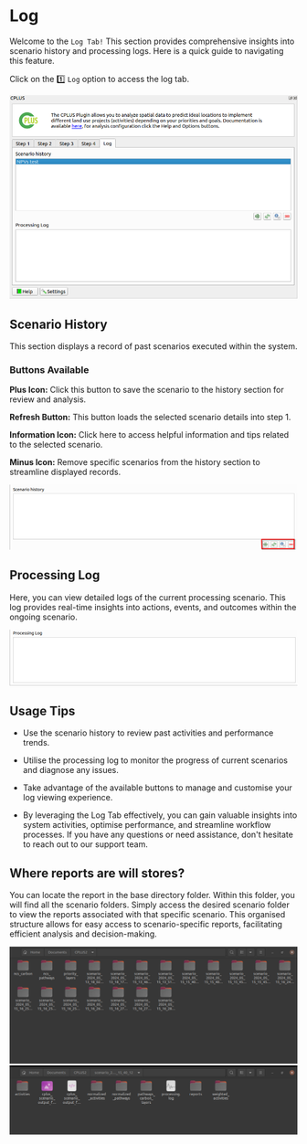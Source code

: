 # Log

Welcome to the `Log Tab!` This section provides comprehensive insights into scenario history and processing logs. Here is a quick guide to navigating this feature.

Click on the 1️⃣ `Log` option to access the log tab.

![Logs](./img/logs-1.png)

## Scenario History

This section displays a record of past scenarios executed within the system.

### Buttons Available

**Plus Icon:** Click this button to save the scenario to the history section for review and analysis.

**Refresh Button:** This button loads the selected scenario details into step 1.

**Information Icon:** Click here to access helpful information and tips related to the selected scenario.

**Minus Icon:** Remove specific scenarios from the history section to streamline displayed records.

![Scenario history](./img/logs-2.png)

## Processing Log

Here, you can view detailed logs of the current processing scenario.
This log provides real-time insights into actions, events, and outcomes within the ongoing scenario.

![Processing log](./img/logs-3.png)

## Usage Tips

- Use the scenario history to review past activities and performance trends.

- Utilise the processing log to monitor the progress of current scenarios and diagnose any issues.

- Take advantage of the available buttons to manage and customise your log viewing experience.

- By leveraging the Log Tab effectively, you can gain valuable insights into system activities, optimise performance, and streamline workflow processes. If you have any questions or need assistance, don't hesitate to reach out to our support team.

## Where reports are will stores?

You can locate the report in the base directory folder. Within this folder, you will find all the scenario folders. Simply access the desired scenario folder to view the reports associated with that specific scenario. This organised structure allows for easy access to scenario-specific reports, facilitating efficient analysis and decision-making.

![Base directory](./img/logs-4.png)
![Scenario folder](./img/logs-5.png)
